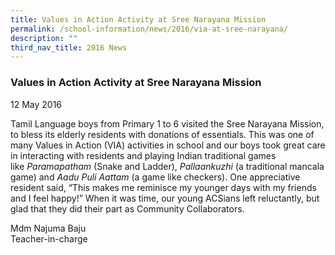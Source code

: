 ```yaml
---
title: Values in Action Activity at Sree Narayana Mission
permalink: /school-information/news/2016/via-at-sree-narayana/
description: ""
third_nav_title: 2016 News
---
```

### **Values in Action Activity at Sree Narayana Mission**
12 May 2016

Tamil Language boys from Primary 1 to 6 visited the Sree Narayana Mission, to bless its elderly residents with donations of essentials. This was one of many Values in Action (VIA) activities in school and our boys took great care in interacting with residents and playing Indian traditional games like _Paramapatham_ (Snake and Ladder), _Pallaankuzhi_ (a traditional mancala game) and _Aadu Puli Aattam_ (a game like checkers). One appreciative resident said, “This makes me reminisce my younger days with my friends and I feel happy!” When it was time, our young ACSians left reluctantly, but glad that they did their part as Community Collaborators.

Mdm Najuma Baju<br>
Teacher-in-charge